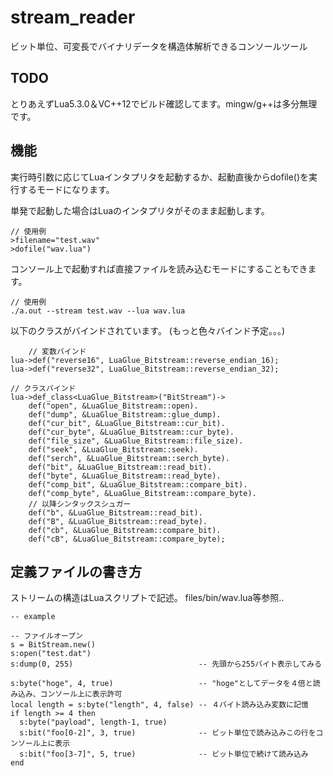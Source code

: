 # stream_reader

ビット単位、可変長でバイナリデータを構造体解析できるコンソールツール

## TODO

とりあえずLua5.3.0＆VC++12でビルド確認してます。mingw/g++は多分無理です。

## 機能
実行時引数に応じてLuaインタプリタを起動するか、起動直後からdofile()を実行するモードになります。

単発で起動した場合はLuaのインタプリタがそのまま起動します。

    // 使用例
    >filename="test.wav"
    >dofile("wav.lua")

コンソール上で起動すれば直接ファイルを読み込むモードにすることもできます。

    // 使用例
    ./a.out --stream test.wav --lua wav.lua

以下のクラスがバインドされています。
(もっと色々バインド予定。。。)

        // 変数バインド
	lua->def("reverse16", LuaGlue_Bitstream::reverse_endian_16);
	lua->def("reverse32", LuaGlue_Bitstream::reverse_endian_32);

	// クラスバインド
	lua->def_class<LuaGlue_Bitstream>("BitStream")->
		def("open", &LuaGlue_Bitstream::open).
		def("dump", &LuaGlue_Bitstream::glue_dump).
		def("cur_bit", &LuaGlue_Bitstream::cur_bit).
		def("cur_byte", &LuaGlue_Bitstream::cur_byte).
		def("file_size", &LuaGlue_Bitstream::file_size).
		def("seek", &LuaGlue_Bitstream::seek).
		def("serch", &LuaGlue_Bitstream::serch_byte).
		def("bit", &LuaGlue_Bitstream::read_bit).
		def("byte", &LuaGlue_Bitstream::read_byte).
		def("comp_bit", &LuaGlue_Bitstream::compare_bit).
		def("comp_byte", &LuaGlue_Bitstream::compare_byte).
		// 以降シンタックスシュガー
		def("b", &LuaGlue_Bitstream::read_bit).
		def("B", &LuaGlue_Bitstream::read_byte).
		def("cb", &LuaGlue_Bitstream::compare_bit).
		def("cB", &LuaGlue_Bitstream::compare_byte);

## 定義ファイルの書き方
ストリームの構造はLuaスクリプトで記述。
files/bin/wav.lua等参照..

    -- example
    
    -- ファイルオープン
    s = BitStream.new()
    s:open("test.dat")
    s:dump(0, 255)                            -- 先頭から255バイト表示してみる

    s:byte("hoge", 4, true)                   -- "hoge"としてデータを４倍と読み込み、コンソール上に表示許可
    local length = s:byte("length", 4, false) -- ４バイト読み込み変数に記憶
    if length >= 4 then
      s:byte("payload", length-1, true)
      s:bit("foo[0-2]", 3, true)              -- ビット単位で読み込みこの行をコンソール上に表示
      s:bit("foo[3-7]", 5, true)              -- ビット単位で続けて読み込み
    end
